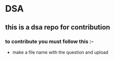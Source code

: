 # DSA

## this is a dsa repo for contribution 

### to contribute you must follow this :- 
- make a file name with the question and upload
 

